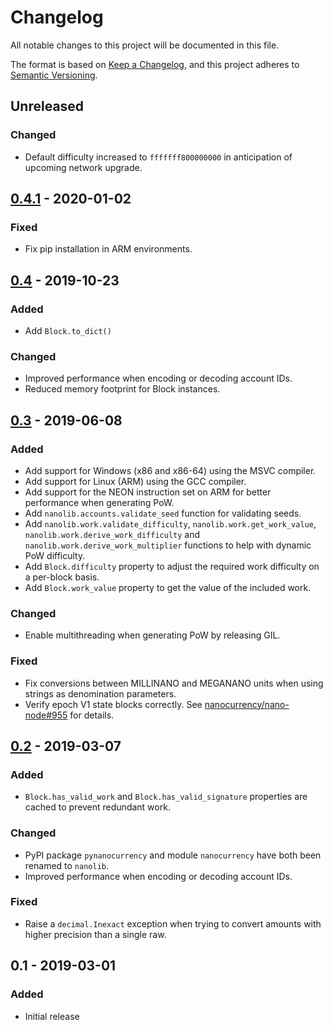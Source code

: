 # Changelog
All notable changes to this project will be documented in this file.

The format is based on [Keep a Changelog](https://keepachangelog.com/en/1.0.0/),
and this project adheres to [Semantic Versioning](https://semver.org/spec/v2.0.0.html).

## Unreleased
### Changed
 - Default difficulty increased to `fffffff800000000` in anticipation of upcoming network upgrade.

## [0.4.1] - 2020-01-02
### Fixed
 - Fix pip installation in ARM environments.

## [0.4] - 2019-10-23
### Added
  - Add `Block.to_dict()`

### Changed
 - Improved performance when encoding or decoding account IDs.
 - Reduced memory footprint for Block instances.

## [0.3] - 2019-06-08
### Added
 - Add support for Windows (x86 and x86-64) using the MSVC compiler.
 - Add support for Linux (ARM) using the GCC compiler.
 - Add support for the NEON instruction set on ARM for better performance when generating PoW.
 - Add `nanolib.accounts.validate_seed` function for validating seeds.
 - Add `nanolib.work.validate_difficulty`, `nanolib.work.get_work_value`, `nanolib.work.derive_work_difficulty` and `nanolib.work.derive_work_multiplier` functions to help with dynamic PoW difficulty.
 - Add `Block.difficulty` property to adjust the required work difficulty on a per-block basis.
 - Add `Block.work_value` property to get the value of the included work.

### Changed
 - Enable multithreading when generating PoW by releasing GIL.

### Fixed
 - Fix conversions between MILLINANO and MEGANANO units when using strings as denomination parameters.
 - Verify epoch V1 state blocks correctly. See [nanocurrency/nano-node#955](https://github.com/nanocurrency/nano-node/pull/955) for details.

## [0.2] - 2019-03-07
### Added
 - `Block.has_valid_work` and `Block.has_valid_signature` properties are cached to prevent redundant work.

### Changed
 - PyPI package `pynanocurrency` and module `nanocurrency` have both been renamed to `nanolib`.
 - Improved performance when encoding or decoding account IDs.

### Fixed
 - Raise a `decimal.Inexact` exception when trying to convert amounts with higher precision than a single raw.

## 0.1 - 2019-03-01
### Added
- Initial release

[Unreleased]: https://github.com/Matoking/nanolib/compare/0.4.1...HEAD
[0.4.1]: https://github.com/Matoking/nanolib/compare/0.4...0.4.1
[0.4]: https://github.com/Matoking/nanolib/compare/0.3...0.4
[0.3]: https://github.com/Matoking/nanolib/compare/0.2...0.3
[0.2]: https://github.com/Matoking/nanolib/compare/0.1...0.2
